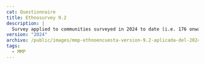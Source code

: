 ```yaml
---
cat: Questionnaire
title: Ethnosurvey 9.2
description: |
  Survey applied to communities surveyed in 2024 to date (i.e. 176 onwards).
version: "2024"
archivo: /public/images/mmp-ethnoencuesta-version-9.2-aplicada-del-2024-a-la-fecha.pdf
tags:
  - MMP
---
```

